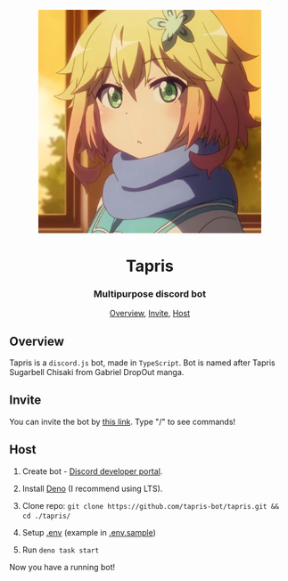 <p align="center">
 <img width=400px src="assets/avatar.png" alt="Bot logo">
 <h1 align="center">Tapris</h1>
 <h3 align="center">Multipurpose discord bot</h3>
</p>

<p align="center">
 <a href="#overview">Overview</a>,
 <a href="#invite">Invite</a>,
 <a href="#host">Host</a>
</p>

## Overview

Tapris is a `discord.js` bot, made in `TypeScript`. Bot is named after Tapris
Sugarbell Chisaki from Gabriel DropOut manga.

## Invite

You can invite the bot by
[this link](https://discord.com/api/oauth2/authorize?client_id=869088074758520832&scope=bot+applications.commands&permissions=294208515334).
Type "/" to see commands!

## Host

1. Create bot -
   [Discord developer portal](https://discord.com/developers/applications).

2. Install [Deno](https://deno.land/manual@v1.29.2/getting_started/installation)
   (I recommend using LTS).

3. Clone repo:
   `git clone https://github.com/tapris-bot/tapris.git && cd ./tapris/`

4. Setup [.env](.env.sample) (example in [.env.sample](.env.sample))

5. Run `deno task start`

Now you have a running bot!
